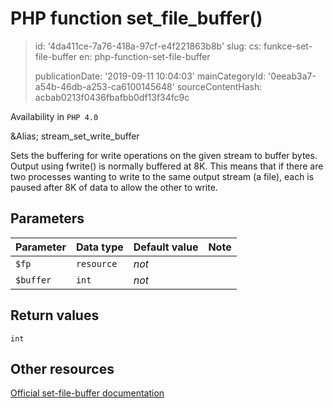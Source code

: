 PHP function set_file_buffer()
==============================

> id: '4da411ce-7a76-418a-97cf-e4f221863b8b'
> slug:
> 	cs: funkce-set-file-buffer
> 	en: php-function-set-file-buffer
> 
> publicationDate: '2019-09-11 10:04:03'
> mainCategoryId: '0eeab3a7-a54b-46db-a253-ca6100145648'
> sourceContentHash: acbab0213f0436fbafbb0df13f34fc9c

Availability in `PHP 4.0`

&Alias; <function>stream_set_write_buffer</function>
<p>Sets the buffering for write operations on the given stream to buffer bytes.
Output using fwrite() is normally buffered at 8K.
This means that if there are two processes wanting to write to the same output stream (a file),
each is paused after 8K of data to allow the other to write.


Parameters
--------------

| Parameter | Data type | Default value | Note |
|-----|-----|-----|-----|
| `$fp` | `resource` | *not* | |
| `$buffer` | `int` | *not* | |


Return values
----------------

`int`



Other resources
------------

[Official set-file-buffer documentation](https://www.php.net/manual/en/function.set-file-buffer.php)
